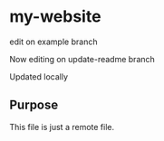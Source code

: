 # my-website

edit on example branch

Now editing on update-readme branch

Updated locally

## Purpose
This file is just a remote file.
